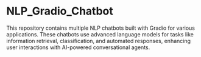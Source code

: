 # NLP_Gradio_Chatbot
This repository contains multiple NLP chatbots built with Gradio for various applications. These chatbots use advanced language models for tasks like information retrieval, classification, and automated responses, enhancing user interactions with AI-powered conversational agents.
